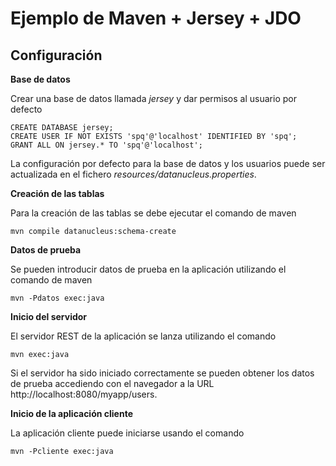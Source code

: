 Ejemplo de Maven + Jersey + JDO
===============================

Configuración
------------- 

**Base de datos**

Crear una base de datos llamada *jersey* y dar permisos al usuario por defecto

    CREATE DATABASE jersey;
    CREATE USER IF NOT EXISTS 'spq'@'localhost' IDENTIFIED BY 'spq';
    GRANT ALL ON jersey.* TO 'spq'@'localhost';

La configuración por defecto para la base de datos y los usuarios puede ser actualizada en el fichero *resources/datanucleus.properties*.

**Creación de las tablas**

Para la creación de las tablas se debe ejecutar el comando de maven

    mvn compile datanucleus:schema-create


**Datos de prueba**

Se pueden introducir datos de prueba en la aplicación utilizando el comando de maven

    mvn -Pdatos exec:java

**Inicio del servidor**

El servidor REST de la aplicación se lanza utilizando el comando

    mvn exec:java

Si el servidor ha sido iniciado correctamente se pueden obtener los datos de prueba accediendo con el navegador a la URL http://localhost:8080/myapp/users.


**Inicio de la aplicación cliente**

La aplicación cliente puede iniciarse usando el comando

    mvn -Pcliente exec:java